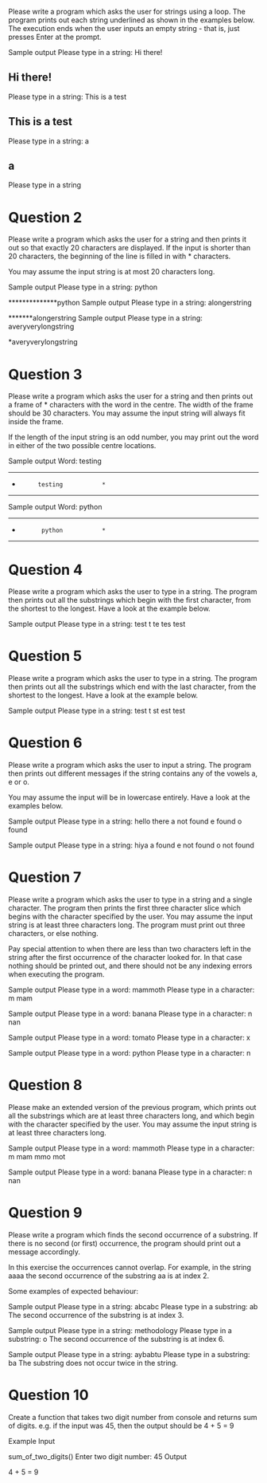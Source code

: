 
Please write a program which asks the user for strings using a loop. The program prints out each string underlined as shown in the examples below. The execution ends when the user inputs an empty string - that is, just presses Enter at the prompt.

Sample output
Please type in a string: Hi there!

Hi there!
---------
Please type in a string: This is a test

This is a test
--------------
Please type in a string: a

a
-
Please type in a string

# Question 2

Please write a program which asks the user for a string and then prints it out so that exactly 20 characters are displayed. If the input is shorter than 20 characters, the beginning of the line is filled in with * characters.

You may assume the input string is at most 20 characters long.

Sample output
Please type in a string: python

**************python
Sample output
Please type in a string: alongerstring

*******alongerstring
Sample output
Please type in a string: averyverylongstring

*averyverylongstring

# Question 3

Please write a program which asks the user for a string and then prints out a frame of * characters with the word in the centre. The width of the frame should be 30 characters. You may assume the input string will always fit inside the frame.

If the length of the input string is an odd number, you may print out the word in either of the two possible centre locations.

Sample output
Word: testing

******************************
*          testing           *
******************************
Sample output
Word: python

******************************
*           python           *
******************************

# Question 4 

Please write a program which asks the user to type in a string. The program then prints out all the substrings which begin with the first character, from the shortest to the longest. Have a look at the example below.

Sample output
Please type in a string: test
t
te
tes
test

# Question 5

Please write a program which asks the user to type in a string. The program then prints out all the substrings which end with the last character, from the shortest to the longest. Have a look at the example below.

Sample output
Please type in a string: test
t
st
est
test

# Question 6

Please write a program which asks the user to input a string. The program then prints out different messages if the string contains any of the vowels a, e or o.

You may assume the input will be in lowercase entirely. Have a look at the examples below.

Sample output
Please type in a string: hello there
a not found
e found
o found

Sample output
Please type in a string: hiya
a found
e not found
o not found

# Question 7
Please write a program which asks the user to type in a string and a single character. The program then prints the first three character slice which begins with the character specified by the user. You may assume the input string is at least three characters long. The program must print out three characters, or else nothing.

Pay special attention to when there are less than two characters left in the string after the first occurrence of the character looked for. In that case nothing should be printed out, and there should not be any indexing errors when executing the program.

Sample output
Please type in a word: mammoth
Please type in a character: m
mam

Sample output
Please type in a word: banana
Please type in a character: n
nan

Sample output
Please type in a word: tomato
Please type in a character: x

Sample output
Please type in a word: python
Please type in a character: n

# Question 8
Please make an extended version of the previous program, which prints out all the substrings which are at least three characters long, and which begin with the character specified by the user. You may assume the input string is at least three characters long.

Sample output
Please type in a word: mammoth
Please type in a character: m
mam
mmo
mot

Sample output
Please type in a word: banana
Please type in a character: n
nan

# Question 9
Please write a program which finds the second occurrence of a substring. If there is no second (or first) occurrence, the program should print out a message accordingly.

In this exercise the occurrences cannot overlap. For example, in the string aaaa the second occurrence of the substring aa is at index 2.

Some examples of expected behaviour:

Sample output
Please type in a string: abcabc
Please type in a substring: ab
The second occurrence of the substring is at index 3.

Sample output
Please type in a string: methodology
Please type in a substring: o
The second occurrence of the substring is at index 6.

Sample output
Please type in a string: aybabtu
Please type in a substring: ba
The substring does not occur twice in the string.

# Question 10
Create a function that takes two digit number from console and returns sum of digits. e.g. if the input was 45, then the output should be 4 + 5 = 9

Example Input

sum_of_two_digits()
Enter two digit number: 45 
Output

4 + 5  = 9



